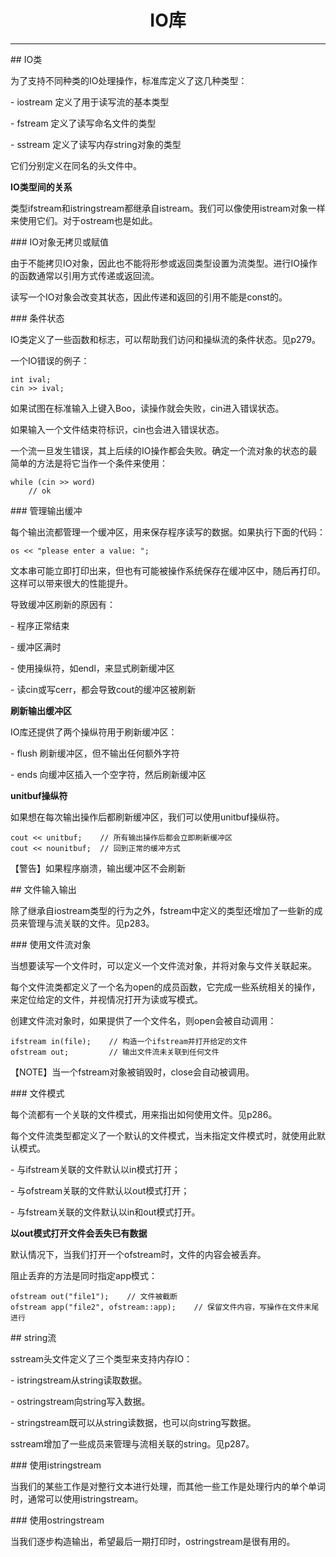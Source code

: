 # <center>IO库</center>

---

## IO类

为了支持不同种类的IO处理操作，标准库定义了这几种类型：

- iostream 定义了用于读写流的基本类型

- fstream 定义了读写命名文件的类型

- sstream 定义了读写内存string对象的类型

它们分别定义在同名的头文件中。

**IO类型间的关系**

类型ifstream和istringstream都继承自istream。我们可以像使用istream对象一样来使用它们。对于ostream也是如此。

### IO对象无拷贝或赋值

由于不能拷贝IO对象，因此也不能将形参或返回类型设置为流类型。进行IO操作的函数通常以引用方式传递或返回流。

读写一个IO对象会改变其状态，因此传递和返回的引用不能是const的。

### 条件状态

IO类定义了一些函数和标志，可以帮助我们访问和操纵流的条件状态。见p279。

一个IO错误的例子：

```
int ival;
cin >> ival;
```

如果试图在标准输入上键入Boo，读操作就会失败，cin进入错误状态。

如果输入一个文件结束符标识，cin也会进入错误状态。

一个流一旦发生错误，其上后续的IO操作都会失败。确定一个流对象的状态的最简单的方法是将它当作一个条件来使用：

```
while (cin >> word)
    // ok
```

### 管理输出缓冲

每个输出流都管理一个缓冲区，用来保存程序读写的数据。如果执行下面的代码：

```
os << "please enter a value: ";
```

文本串可能立即打印出来，但也有可能被操作系统保存在缓冲区中，随后再打印。这样可以带来很大的性能提升。

导致缓冲区刷新的原因有：

- 程序正常结束

- 缓冲区满时

- 使用操纵符，如endl，来显式刷新缓冲区

- 读cin或写cerr，都会导致cout的缓冲区被刷新

**刷新输出缓冲区**

IO库还提供了两个操纵符用于刷新缓冲区：

- flush 刷新缓冲区，但不输出任何额外字符

- ends 向缓冲区插入一个空字符，然后刷新缓冲区

**unitbuf操纵符**

如果想在每次输出操作后都刷新缓冲区，我们可以使用unitbuf操纵符。

```
cout << unitbuf;    // 所有输出操作后都会立即刷新缓冲区
cout << nounitbuf;  // 回到正常的缓冲方式
```

【警告】如果程序崩溃，输出缓冲区不会刷新

## 文件输入输出

除了继承自iostream类型的行为之外，fstream中定义的类型还增加了一些新的成员来管理与流关联的文件。见p283。

### 使用文件流对象

当想要读写一个文件时，可以定义一个文件流对象，并将对象与文件关联起来。

每个文件流类都定义了一个名为open的成员函数，它完成一些系统相关的操作，来定位给定的文件，并视情况打开为读或写模式。

创建文件流对象时，如果提供了一个文件名，则open会被自动调用：

```
ifstream in(file);    // 构造一个ifstream并打开给定的文件
ofstream out;         // 输出文件流未关联到任何文件
```

【NOTE】当一个fstream对象被销毁时，close会自动被调用。

### 文件模式

每个流都有一个关联的文件模式，用来指出如何使用文件。见p286。

每个文件流类型都定义了一个默认的文件模式，当未指定文件模式时，就使用此默认模式。

- 与ifstream关联的文件默认以in模式打开；

- 与ofstream关联的文件默认以out模式打开；

- 与fstream关联的文件默认以in和out模式打开。

**以out模式打开文件会丢失已有数据**

默认情况下，当我们打开一个ofstream时，文件的内容会被丢弃。

阻止丢弃的方法是同时指定app模式：

```
ofstream out("file1");    // 文件被截断
ofstream app("file2", ofstream::app);    // 保留文件内容，写操作在文件末尾进行
```

## string流

sstream头文件定义了三个类型来支持内存IO：

- istringstream从string读取数据。

- ostringstream向string写入数据。

- stringstream既可以从string读数据，也可以向string写数据。

sstream增加了一些成员来管理与流相关联的string。见p287。

### 使用istringstream

当我们的某些工作是对整行文本进行处理，而其他一些工作是处理行内的单个单词时，通常可以使用istringstream。

### 使用ostringstream

当我们逐步构造输出，希望最后一期打印时，ostringstream是很有用的。